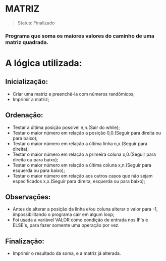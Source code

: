 <h1>MATRIZ</h1>

>Status: Finalizado

### Programa que soma os maiores valores do caminho de uma matriz quadrada.

# A lógica utilizada:

## Inicialização:

+ Criar uma matriz e preenchê-la com números randômicos;
+ Imprimir a matriz;

## Ordenação:

+ Testar a última posição possível n,n.(Sair do while);
+ Testar o maior número em relação a posição 0,0.(Seguir para direita ou para baixo);
+ Testar o maior número em relação a última linha n,x.(Seguir para direita);
+ Testar o maior número em relação a primeira coluna x,0.(Seguir para direita ou para baixo);
+ Testar o maior número em relação a última coluna x,n.(Seguir para esquerda ou para baixo);
+ Testar o maior número em relação aos outros casos que não sejam especificados x,x.(Seguir para direita, esquerda ou para baixo);

## Observações:

+ Antes de alterar a posição da linha e/ou coluna alterar o valor para -1, impossibilitando o programa cair em algum loop;
+ Foi usada a variável VALOR como condição de entrada nos IF's e ELSE's, para fazer somente uma operação por vez.

## Finalização:

+ Imprimir o resultado da soma, e a matriz já alterada.

